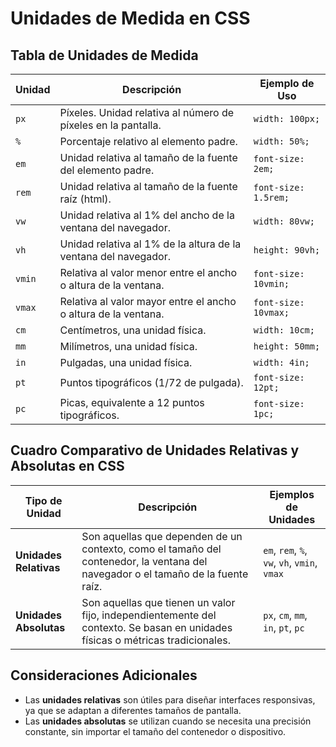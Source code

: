 # Unidades de Medida en CSS

## Tabla de Unidades de Medida

| **Unidad** | **Descripción**                                                 | **Ejemplo de Uso**   |
|------------|-----------------------------------------------------------------|----------------------|
| `px`       | Píxeles. Unidad relativa al número de píxeles en la pantalla.    | `width: 100px;`      |
| `%`        | Porcentaje relativo al elemento padre.                          | `width: 50%;`        |
| `em`       | Unidad relativa al tamaño de la fuente del elemento padre.      | `font-size: 2em;`    |
| `rem`      | Unidad relativa al tamaño de la fuente raíz (html).             | `font-size: 1.5rem;` |
| `vw`       | Unidad relativa al 1% del ancho de la ventana del navegador.    | `width: 80vw;`       |
| `vh`       | Unidad relativa al 1% de la altura de la ventana del navegador. | `height: 90vh;`      |
| `vmin`     | Relativa al valor menor entre el ancho o altura de la ventana.  | `font-size: 10vmin;` |
| `vmax`     | Relativa al valor mayor entre el ancho o altura de la ventana.  | `font-size: 10vmax;` |
| `cm`       | Centímetros, una unidad física.                                 | `width: 10cm;`       |
| `mm`       | Milímetros, una unidad física.                                  | `height: 50mm;`      |
| `in`       | Pulgadas, una unidad física.                                    | `width: 4in;`        |
| `pt`       | Puntos tipográficos (1/72 de pulgada).                          | `font-size: 12pt;`   |
| `pc`       | Picas, equivalente a 12 puntos tipográficos.                    | `font-size: 1pc;`    |

## Cuadro Comparativo de Unidades Relativas y Absolutas en CSS

| **Tipo de Unidad** | **Descripción**                                    | **Ejemplos de Unidades** |
|--------------------|----------------------------------------------------|--------------------------|
| **Unidades Relativas** | Son aquellas que dependen de un contexto, como el tamaño del contenedor, la ventana del navegador o el tamaño de la fuente raíz. | `em`, `rem`, `%`, `vw`, `vh`, `vmin`, `vmax` |
| **Unidades Absolutas** | Son aquellas que tienen un valor fijo, independientemente del contexto. Se basan en unidades físicas o métricas tradicionales. | `px`, `cm`, `mm`, `in`, `pt`, `pc` |

## Consideraciones Adicionales

- Las **unidades relativas** son útiles para diseñar interfaces responsivas, ya que se adaptan a diferentes tamaños de pantalla.
- Las **unidades absolutas** se utilizan cuando se necesita una precisión constante, sin importar el tamaño del contenedor o dispositivo.
